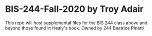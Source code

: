 # BIS-244-Fall-2020 by Troy Adair
This repo will host supplemental files for the BIS 244 class above and beyond those found in Healy's book.
Owned by 244 Beatrice Pinetti
